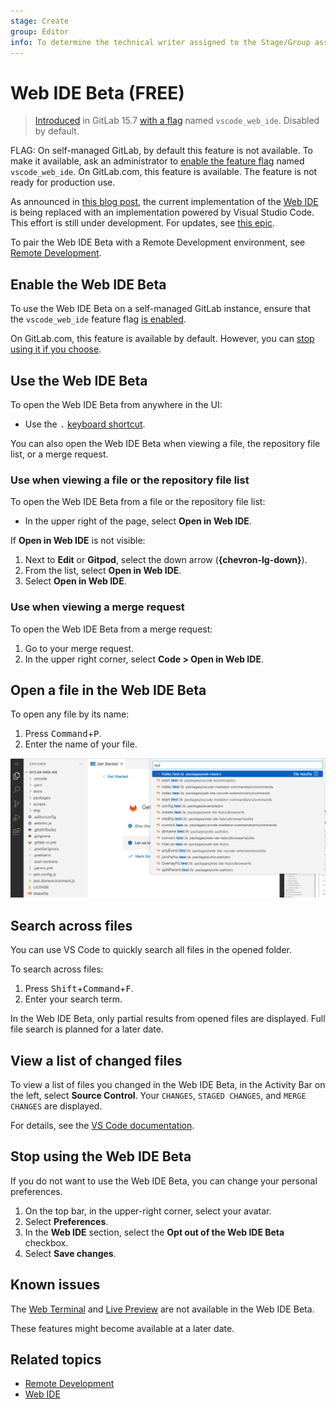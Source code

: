 ```yaml
---
stage: Create
group: Editor
info: To determine the technical writer assigned to the Stage/Group associated with this page, see https://about.gitlab.com/handbook/product/ux/technical-writing/#assignments
---
```


# Web IDE Beta **(FREE)**

> [Introduced](https://gitlab.com/gitlab-org/gitlab/-/merge_requests/95169) in GitLab 15.7 [with a flag](../../../administration/feature_flags.md) named `vscode_web_ide`. Disabled by default.

FLAG:
On self-managed GitLab, by default this feature is not available. To make it available, ask an administrator to [enable the feature flag](../../../administration/feature_flags.md) named `vscode_web_ide`. On GitLab.com, this feature is available. The feature is not ready for production use.

As announced in [this blog post](https://about.gitlab.com/blog/2022/05/23/the-future-of-the-gitlab-web-ide/),
the current implementation of the [Web IDE](../web_ide/index.md) is being replaced
with an implementation powered by Visual Studio Code. This effort is still under
development. For updates, see [this epic](https://gitlab.com/groups/gitlab-org/-/epics/7683).

To pair the Web IDE Beta with a Remote Development environment, see [Remote Development](../remote_development/index.md).

## Enable the Web IDE Beta

To use the Web IDE Beta on a self-managed GitLab instance,
ensure that the `vscode_web_ide` feature flag
[is enabled](../../../administration/feature_flags.md).

On GitLab.com, this feature is available by default. However, you can
[stop using it if you choose](#stop-using-the-web-ide-beta).

## Use the Web IDE Beta

To open the Web IDE Beta from anywhere in the UI:

- Use the <kbd>.</kbd> [keyboard shortcut](../../shortcuts.md).

You can also open the Web IDE Beta when viewing a file, the repository file list,
or a merge request.

### Use when viewing a file or the repository file list

To open the Web IDE Beta from a file or the repository file list:

- In the upper right of the page, select **Open in Web IDE**.

If **Open in Web IDE** is not visible:

1. Next to **Edit** or **Gitpod**, select the down arrow (**{chevron-lg-down}**).
1. From the list, select **Open in Web IDE**.
1. Select **Open in Web IDE**.

### Use when viewing a merge request

To open the Web IDE Beta from a merge request:

1. Go to your merge request.
1. In the upper right corner, select **Code > Open in Web IDE**.

## Open a file in the Web IDE Beta

To open any file by its name:

1. Press <kbd>Command</kbd>+<kbd>P</kbd>.
1. Enter the name of your file.

![fuzzy_finder_v15_7](img/fuzzy_finder_v15_7.png)

## Search across files

You can use VS Code to quickly search all files in the opened folder.

To search across files:

1. Press <kbd>Shift</kbd>+<kbd>Command</kbd>+<kbd>F</kbd>.
1. Enter your search term.

In the Web IDE Beta, only partial results from opened files are displayed.
Full file search is planned for a later date.

## View a list of changed files

To view a list of files you changed in the Web IDE Beta,
in the Activity Bar on the left, select **Source Control**.
Your `CHANGES`, `STAGED CHANGES`, and `MERGE CHANGES` are displayed.

For details, see the [VS Code documentation](https://code.visualstudio.com/docs/sourcecontrol/overview#_commit).

## Stop using the Web IDE Beta

If you do not want to use the Web IDE Beta, you can change your personal preferences.

1. On the top bar, in the upper-right corner, select your avatar.
1. Select **Preferences**.
1. In the **Web IDE** section, select the **Opt out of the Web IDE Beta** checkbox.
1. Select **Save changes**.

## Known issues

The [Web Terminal](../web_ide/index.md#interactive-web-terminals-for-the-web-ide)
and [Live Preview](../web_ide/index.md#live-preview-removed) are not available in the Web IDE Beta.

These features might become available at a later date.

## Related topics

- [Remote Development](../remote_development/index.md)
- [Web IDE](../web_ide/index.md)
